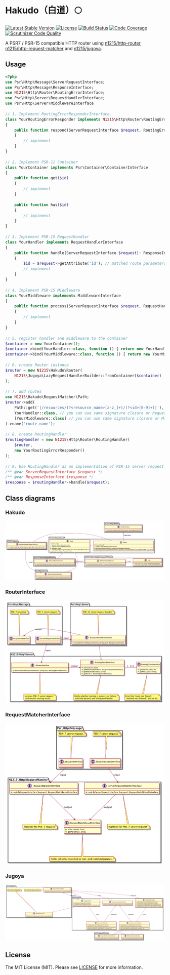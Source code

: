 # Hakudo（白道）🌕

[![Latest Stable Version](https://poser.pugx.org/n1215/hakudo/v/stable)](https://packagist.org/packages/n1215/hakudo)
[![License](https://poser.pugx.org/n1215/hakudo/license)](https://packagist.org/packages/n1215/hakudo)
[![Build Status](https://scrutinizer-ci.com/g/n1215/hakudo/badges/build.png?b=master)](https://scrutinizer-ci.com/g/n1215/hakudo/build-status/master)
[![Code Coverage](https://scrutinizer-ci.com/g/n1215/hakudo/badges/coverage.png?b=master)](https://scrutinizer-ci.com/g/n1215/hakudo/?branch=master)
[![Scrutinizer Code Quality](https://scrutinizer-ci.com/g/n1215/hakudo/badges/quality-score.png?b=master)](https://scrutinizer-ci.com/g/n1215/hakudo/?branch=master)

A PSR7 / PSR-15 compatible HTTP router using [n1215/http-router](https://github.com/n1215/http-router), [n1215/http-request-matcher](https://github.com/n1215/http-request-matcher) and [n1215/jugoya]( [n1215/http-request-matcher](https://github.com/n1215/jugoya)).

## Usage

```php
<?php
use Psr\Http\Message\ServerRequestInterface;
use Psr\Http\Message\ResponseInterface;
use N1215\Http\Router\RoutingErrorInterface;
use Psr\Http\Server\RequestHandlerInterface;
use Psr\Http\Server\MiddlewareInterface

// 1. Implement RoutingErrorResponderInterface.
class YourRoutingErrorResponder implements N1215\Http\Router\RoutingErrorResponderInterface
{
    public function respond(ServerRequestInterface $request, RoutingErrorInterface $error): ResponseInterface
    {
        // implement
    }
}

// 2. Implement PSR-11 Container
class YourContainer implements Psr\Container\ContainerInterface
{
    public function get($id)
    {
        // implement
    }

    public function has($id) 
    {
        // implement
    }
}

// 3. Implement PSR-15 RequestHandler
class YourHandler implements RequestHandlerInterface
{
    public function handle(ServerRequestInterface $request): ResponseInterface 
    {
        $id = $request->getAttribute('id'); // matched route parameters becomes attributes.
        // implement
    }
}

// 4. Implement PSR-15 Middleware
class YourMiddleware implements MiddlewareInterface
{
    public function process(ServerRequestInterface $request, RequestHandlerInterface $handler): ResponseInterface
    {
        // implement
    }
}

// 5. register handler and middleware to the container
$container = new YourContainer();
$container->bind(YourHandler::class, function () { return new YourHandler(); });
$container->bind(YourMiddleware::class, function () { return new YourMiddleware(); });

// 6. create Router instance
$router = new N1215\Hakudo\Router(
    N1215\Jugoya\LazyRequestHandlerBuilder::fromContainer($container)
);

// 7. add routes
use N1215\Hakudo\RequestMatcher\Path;
$router->add(
    Path::get('|/resources/(?<resource_name>[a-z_]+)/(?<id>[0-9]+)|'), // you can use any other RequestMatcher instance.
    YourHandler::class, // you can use same signature closure or RequestHandler instance instead of RequestHandler's container entry name.
    [YourMiddleware::class] // you can use same signature closure or Middleware instance instead of Middleware's container entry name.
)->name('route_name');

// 8. create RoutingHandler
$routingHandler = new N1215\Http\Router\RoutingHandler(
    $router,
    new YourRoutingErrorResponder()
);

// 9. Use RoutingHandler as an implementation of PSR-15 server request handler.
/** @var ServerRequestInterface $request */
/** @var ResponseInterface $response */
$response = $routingHandler->handle($request);

```

## Class diagrams

### Hakudo
![hakudo](doc/hakudo.png)

### RouterInterface
![n1215/http-router](https://github.com/n1215/http-router/blob/master/doc/router.png)

### RequestMatcherInterface
![n1215/http-request-matcher](https://github.com/n1215/http-request-matcher/blob/master/doc/request-matcher.png)

### Jugoya
![n1215/jugoya](https://github.com/n1215/jugoya/blob/master/doc/jugoya.png)

## License
The MIT License (MIT). Please see [LICENSE](LICENSE) for more information.
